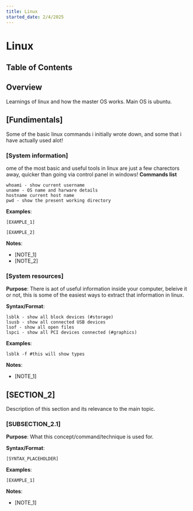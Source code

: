 ```yaml
---
title: Linux
started_date: 2/4/2025
---
```


# Linux

## Table of Contents
<!-- This section will be automatically generated -->

## Overview
Learnings of linux and how the master OS works.
Main OS is ubuntu. 


## [Fundimentals]
Some of the basic linux commands i initially wrote down, and some that i have actually used alot!

### [System information]
ome of the most basic and useful tools in linux are just a few charectors away, quicker than going via control panel in windows!
**Commands list**
```
whoami - show current username
uname - OS name and harware details
hostname current host name
pwd - show the present working directory
```

**Examples**:
```
[EXAMPLE_1]
```

```
[EXAMPLE_2]
```

**Notes**:
- [NOTE_1]
- [NOTE_2]

### [System resources]
**Purpose**: There is aot of useful information inside your computer, beleive it or not, this is some of the easiest ways to extract that information in linux. 

**Syntax/Format**: 
```
lsblk - show all block devices (#storage)
lsusb - show all connected USB devices
lsof - show all open files
lspci - show all PCI devices connected (#graphics)
```

**Examples**:
```
lsblk -f #this will show types 
```

**Notes**:
- [NOTE_1]

## [SECTION_2]
Description of this section and its relevance to the main topic.

### [SUBSECTION_2.1]
**Purpose**: What this concept/command/technique is used for.

**Syntax/Format**: 
```
[SYNTAX_PLACEHOLDER]
```

**Examples**:
```
[EXAMPLE_1]
```

**Notes**:
- [NOTE_1]

